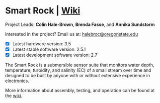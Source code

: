 # Smart Rock |<!-- [Updates](https://github.com/OPEnSLab-OSU/OPEnS-Lab-Home/wiki/smart-rock-updates) |--> [Wiki](https://github.com/OPEnSLab-OSU/SmartRock/wiki)
Project Leads: **Colin Hale-Brown**, **Brenda Fasse**, and **Annika Sundstorm**

Interested in the project? Email us at: halebroc@oregonstate.edu

<!--**We are taking pre-orders for the V3 Smart Rock at the form [HERE](https://forms.gle/heTsUhmxyKFWzNU9A).**-->

- [x] Latest hardware version: 3.5
- [x] Latest stable software version: 2.5.1
- [x] Latest development software version: 2.7

The Smart Rock is a submersible sensor suite that monitors water depth, temperature, turbidity, and salinity (EC) of a small stream over time and designed to be built by anyone with or without extensive experience in electronics.

More information about assembly, testing, and operation can be found at the [wiki](https://github.com/OPEnSLab-OSU/SmartRock/wiki).
